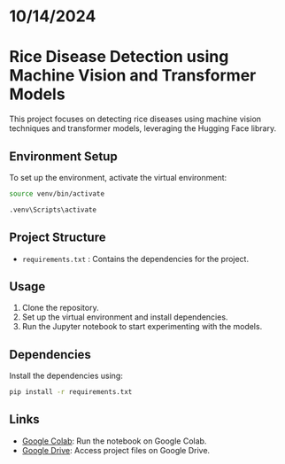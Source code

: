 # 10/14/2024

# Rice Disease Detection using Machine Vision and Transformer Models

This project focuses on detecting rice diseases using machine vision techniques and transformer models, leveraging the Hugging Face library.

## Environment Setup

To set up the environment, activate the virtual environment:

```bash
source venv/bin/activate
```
```bash
.venv\Scripts\activate
```

## Project Structure

- `requirements.txt` : Contains the dependencies for the project.

## Usage

1. Clone the repository.
2. Set up the virtual environment and install dependencies.
3. Run the Jupyter notebook to start experimenting with the models.

## Dependencies

Install the dependencies using:

```bash
pip install -r requirements.txt
```

## Links

- [Google Colab](https://colab.research.google.com/drive/1JifTXhslMUR6ksv8S7DhKaYeT1dKgRw1#scrollTo=b8QC33RNEUDD): Run the notebook on Google Colab.
- [Google Drive](https://drive.google.com/drive/folders/0AND7L-n1cnFpUk9PVA): Access project files on Google Drive.
